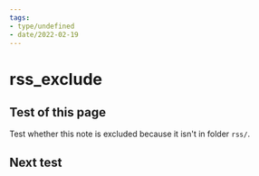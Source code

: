 ```yaml
---
tags:
- type/undefined
- date/2022-02-19
---
```


# rss_exclude
## Test of this page
Test whether this note is excluded because it isn't in folder `rss/`.

## Next test